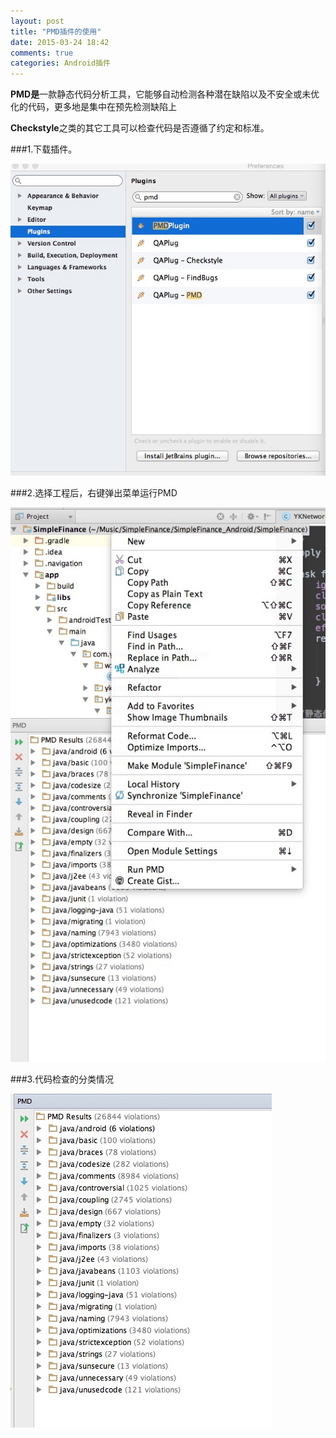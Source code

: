 ```yaml
---
layout: post
title: "PMD插件的使用"
date: 2015-03-24 18:42
comments: true
categories: Android插件
---
```


**PMD是**一款静态代码分析工具，它能够自动检测各种潜在缺陷以及不安全或未优化的代码，更多地是集中在预先检测缺陷上

**Checkstyle**之类的其它工具可以检查代码是否遵循了约定和标准。

<!--more-->

###1.下载插件。

![image](/images/post/2015-03-24-pmd-cha-jian-de-shi-yong/pmd_1.jpg)

###2.选择工程后，右键弹出菜单运行PMD

![image](/images/post/2015-03-24-pmd-cha-jian-de-shi-yong/pmd_2.jpg)

###3.代码检查的分类情况

![image](/images/post/2015-03-24-pmd-cha-jian-de-shi-yong/pmd_3.jpg)

